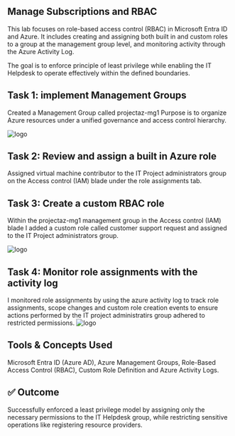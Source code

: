 ## Manage Subscriptions and RBAC

This lab focuses on role-based access control (RBAC) in Microsoft Entra ID and Azure. It includes creating and assigning both built in and custom roles to a group at the management group level, and monitoring activity through the Azure Activity Log. 

The goal is to enforce principle of least privilege while enabling the IT Helpdesk to operate effectively within the defined boundaries.

## Task 1: implement Management Groups
Created a Management Group called projectaz-mg1
Purpose is to organize Azure resources under a unified governance and access control hierarchy. 

![logo](https://github.com/dy1000/Azure-Administrator-AZ-104-Labs/blob/main/Labs/All-Files/Lab2-Pic1.png?raw=true)

## Task 2: Review and assign a built in Azure role
Assigned virtual machine contributor to the IT Project administrators group on the Access control (IAM) blade under the role assignments tab.

## Task 3: Create a custom RBAC role

Within the projectaz-mg1 management group in the Access control (IAM) blade I added a custom role called customer support request and assigned to the IT Project administrators group.

![logo](https://github.com/dy1000/Azure-Administrator-AZ-104-Labs/blob/main/Labs/All-Files/Lab2-Pic3.png?raw=true)

## Task 4: Monitor role assignments with the activity log

I monitored role assignments by using the azure activity log to track role assignments, scope changes and custom role creation events to ensure actions performed by the IT project administratirs group adhered to restricted permissions.
![logo](https://github.com/dy1000/Azure-Administrator-AZ-104-Labs/blob/main/Labs/All-Files/Lab2-Pic5.png?raw=true)

## Tools & Concepts Used
Microsoft Entra ID (Azure AD), Azure Management Groups, Role-Based Access Control (RBAC), Custom Role Definition  and Azure Activity Logs.

## ✅ Outcome
 Successfully enforced a least privilege model by assigning only the necessary permissions to the IT Helpdesk group, while restricting sensitive operations like registering resource providers.


